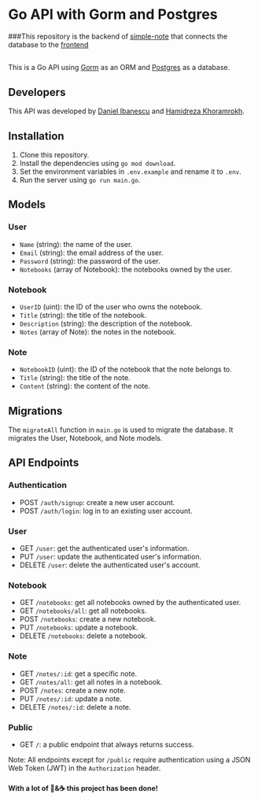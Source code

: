 # Go API with Gorm and Postgres
###This repository is the backend of [simple-note](https://simple-notes.hamidrezakhoramrokh.ir/) that connects the database to the [frontend](https://github.com/HamidRezaKhoram/simple-notes-frontend)
##
This is a Go API using [Gorm](https://gorm.io/) as an ORM and [Postgres](https://www.postgresql.org/) as a database.
## Developers
This API was developed by [Daniel Ibanescu](https://github.com/zazu7765) and [Hamidreza Khoramrokh](https://github.com/HamidRezaKhoram/).
## Installation

1. Clone this repository.
2. Install the dependencies using `go mod download`.
3. Set the environment variables in `.env.example` and rename it to `.env`.
4. Run the server using `go run main.go`.

## Models

### User
- `Name` (string): the name of the user.
- `Email` (string): the email address of the user.
- `Password` (string): the password of the user.
- `Notebooks` (array of Notebook): the notebooks owned by the user.

### Notebook
- `UserID` (uint): the ID of the user who owns the notebook.
- `Title` (string): the title of the notebook.
- `Description` (string): the description of the notebook.
- `Notes` (array of Note): the notes in the notebook.

### Note
- `NotebookID` (uint): the ID of the notebook that the note belongs to.
- `Title` (string): the title of the note.
- `Content` (string): the content of the note.

## Migrations

The `migrateAll` function in `main.go` is used to migrate the database. It migrates the User, Notebook, and Note models.

## API Endpoints

### Authentication

- POST `/auth/signup`: create a new user account.
- POST `/auth/login`: log in to an existing user account.

### User

- GET `/user`: get the authenticated user's information.
- PUT `/user`: update the authenticated user's information.
- DELETE `/user`: delete the authenticated user's account.

### Notebook

- GET `/notebooks`: get all notebooks owned by the authenticated user.
- GET `/notebooks/all`: get all notebooks.
- POST `/notebooks`: create a new notebook.
- PUT `/notebooks`: update a notebook.
- DELETE `/notebooks`: delete a notebook.

### Note

- GET `/notes/:id`: get a specific note.
- GET `/notes/all`: get all notes in a notebook.
- POST `/notes`: create a new note.
- PUT `/notes/:id`: update a note.
- DELETE `/notes/:id`: delete a note.

### Public

- GET `/`: a public endpoint that always returns success.

Note: All endpoints except for `/public` require authentication using a JSON Web Token (JWT) in the `Authorization` header.

### 
#### With a lot of 💛&☕ this project has been done!